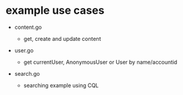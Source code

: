 # example use cases

- content.go
  - get, create and update content

- user.go
  - get currentUser, AnonymousUser or User by name/accountid

- search.go
  - searching example using CQL
